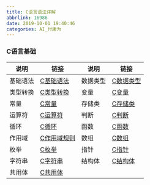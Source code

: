 ```yaml
---
title: C语言语法详解
abbrlink: 16986
date: 2019-10-01 19:40:46
categories: AI_付康为
---
```

### C语言基础

说明     | 链接         | 说明     | 链接
---------|-------------|----------|-----
基础语法  | [C基础语法]  | 数据类型 | [C数据类型]
类型转换  | [C类型转换]  | 变量     | [C变量]
常量      | [C常量]     | 存储类   | [C存储类]
运算符    | [C运算符]    | 判断    | [C判断]
循环      | [C循环]      | 函数    | [C函数]
作用域    | [C作用域规则] | 数组    | [C数组]
枚举      | [C枚举]      | 指针    | [C指针]
字符串    | [C字符串]    | 结构体  | [C结构体]
共用体    | [C共用体]

[C基础语法]: https://fukangwei.github.io/C语言语法详解/C基础语法
[C数据类型]: https://fukangwei.github.io/C语言语法详解/C数据类型
[C类型转换]: https://fukangwei.github.io/C语言语法详解/类型转换
[C变量]: https://fukangwei.github.io/C语言语法详解/C变量
[C常量]: https://fukangwei.github.io/C语言语法详解/C常量
[C存储类]: https://fukangwei.github.io/C语言语法详解/C存储类
[C运算符]: https://fukangwei.github.io/C语言语法详解/C运算符
[C判断]: https://fukangwei.github.io/C语言语法详解/C判断
[C循环]: https://fukangwei.github.io/C语言语法详解/C循环
[C函数]: https://fukangwei.github.io/C语言语法详解/C函数
[C作用域规则]: https://fukangwei.github.io/C语言语法详解/C作用域规则
[C数组]: https://fukangwei.github.io/C语言语法详解/C数组
[C枚举]: https://fukangwei.github.io/C语言语法详解/C枚举
[C指针]: https://fukangwei.github.io/C语言语法详解/C指针
[C字符串]: https://fukangwei.github.io/C语言语法详解/C字符串
[C结构体]: https://fukangwei.github.io/C语言语法详解/C结构体
[C共用体]: https://fukangwei.github.io/C语言语法详解/C共用体